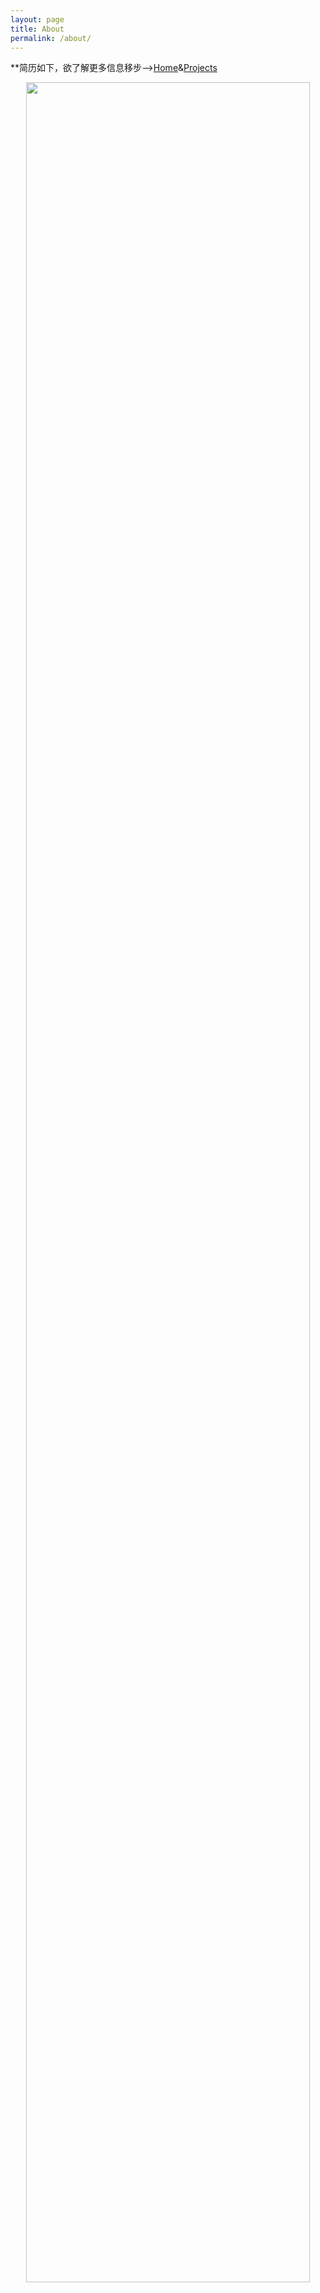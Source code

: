 ```yaml
---
layout: page
title: About
permalink: /about/
---
```

**简历如下，欲了解更多信息移步-->[Home](http://fairyrong.github.io)&[Projects](http://fairyrong.github.io/projects/)
<center>
    <img src="http://fairyrong.github.io/static/img/樊融-前端开发-北京.jpg" width="95%">
</center>
